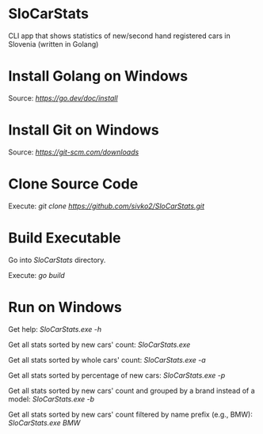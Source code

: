 # SloCarStats

CLI app that shows statistics of new/second hand registered cars in Slovenia (written in Golang)


# Install Golang on Windows

Source: *https://go.dev/doc/install*


# Install Git on Windows

Source: *https://git-scm.com/downloads*


# Clone Source Code

Execute: *git clone https://github.com/sivko2/SloCarStats.git*


# Build Executable

Go into *SloCarStats* directory.

Execute: *go build*


# Run on Windows

Get help: *SloCarStats.exe -h*

Get all stats sorted by new cars' count: *SloCarStats.exe*

Get all stats sorted by whole cars' count: *SloCarStats.exe -a*

Get all stats sorted by percentage of new cars: *SloCarStats.exe -p*

Get all stats sorted by new cars' count and grouped by a brand instead of a model: *SloCarStats.exe -b*

Get all stats sorted by new cars' count filtered by name prefix (e.g., BMW): *SloCarStats.exe BMW*
